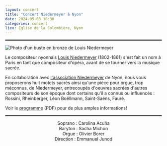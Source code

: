 ```yaml
---
layout: concert
title: "Concert Niedermeyer à Nyon"
date: 2024-05-03 18:30
categories: concert
lieu: Eglise de la Colombière, Nyon
---
```


<hr style="border-top: 3px double #8c8b8b"/>

<img src="https://www.niedermeyer-nyon.ch/wp-content/uploads/2015/10/image-HeaderLNSmall.jpg" alt="Photo d'un buste 
en bronze de Louis Niedermeyer" 
  class="img-responsive" style="align=middle"/>

Le compositeur nyonnais <a href="https://en.wikipedia.org/wiki/Louis_Niedermeyer">Louis Niedermeyer</a> (1802-1861) 
s'est fait un nom à Paris en tant que compositeur d'opéra, avant de se
tourner vers la musique sacrée.

En collaboration avec <a href="https://www.niedermeyer-nyon.ch/">l'association Niedermeyer</a> de Nyon, nous vous
proposerons huit motets sacrés ainsi qu'une pièce pour orgue, trop méconnus, de Niedermeyer, entrecoupés d'oeuvres
sacrées d'autres compositeurs de son époque dont certains qu'il a connus ou influencés : 
Rossini, Rheinberger,
Léon Boëllmann, Saint-Saëns, Fauré.

Voir le <a href="/affiches/2024-05-03_Nyon_Niedermeyer_programme.pdf">programme</a> (PDF) pour de plus amples
informations!

<hr style="border-top: 3px double #8c8b8b"/>

<p style="text-align: center">
Soprano : Carolina Acuña<br/>
Baryton : Sacha Michon<br/>
Orgue : Olivier Borer<br/>
Direction : Emmanuel Junod<br/>
</p>

